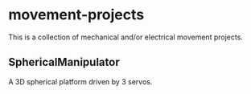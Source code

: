# movement-projects
This is a collection of mechanical and/or electrical movement projects.

## SphericalManipulator
A 3D spherical platform driven by 3 servos.

